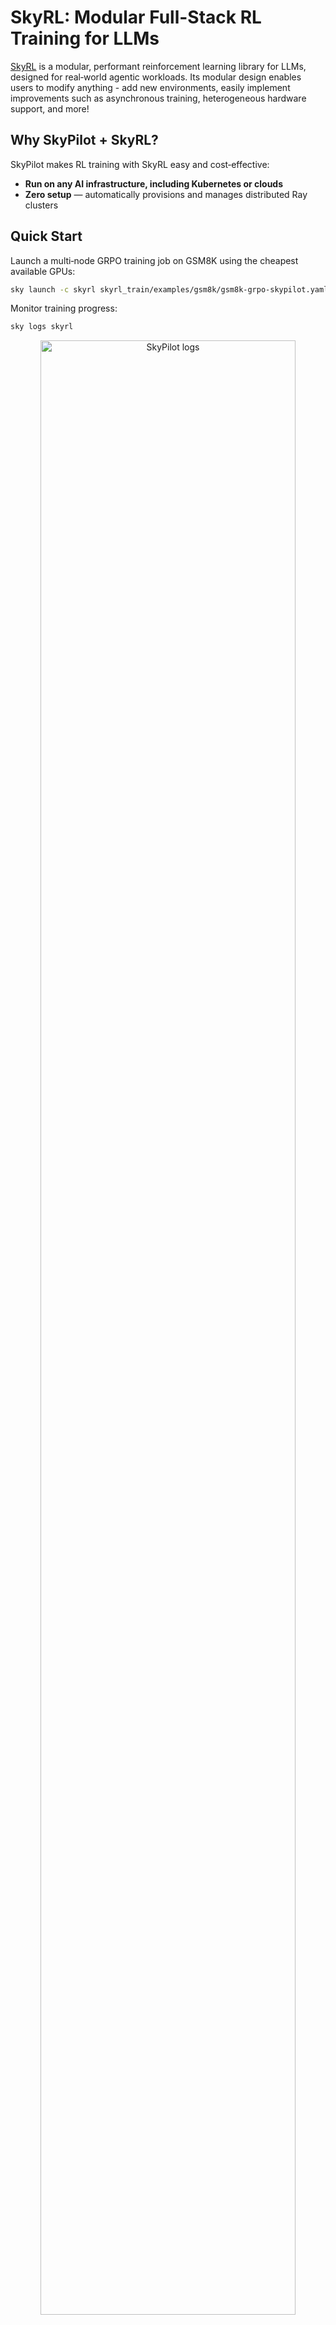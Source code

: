 # SkyRL: Modular Full-Stack RL Training for LLMs

[SkyRL](https://github.com/NovaSky-AI/SkyRL) is a modular, performant reinforcement learning library for LLMs, designed for real‑world agentic workloads.
Its modular design enables users to modify anything - add new environments, easily implement improvements such as asynchronous training, heterogeneous hardware support, and more!

## Why SkyPilot + SkyRL?

SkyPilot makes RL training with SkyRL easy and cost‑effective:

- **Run on any AI infrastructure, including Kubernetes or clouds**
- **Zero setup** — automatically provisions and manages distributed Ray clusters

## Quick Start

Launch a multi‑node GRPO training job on GSM8K using the cheapest available GPUs:

```bash
sky launch -c skyrl skyrl_train/examples/gsm8k/gsm8k-grpo-skypilot.yaml --secret WANDB_API_KEY="1234"
```

Monitor training progress:

```bash
sky logs skyrl
```

<p align="center">
  <img src="https://i.imgur.com/2sVHs7g.png" alt="SkyPilot logs" width="90%"/>
</p>
<p align="center"><i>Logs of the training jobs</i></p>

You can also view the job status in the SkyPilot Dashboard:

```bash
sky dashboard
```

<p align="center">
  <img src="https://i.imgur.com/p35HlUy.jpeg" alt="SkyPilot Dashboard" width="90%"/>
</p>
<p align="center"><i>Dashboard showing the status of the training job</i></p>

If Weights & Biases (W&B) is configured, you can monitor the training run:

<p align="center">
  <img src="https://i.imgur.com/1a7WO7q.jpeg" alt="W&B training metrics" width="90%"/>
</p>

## Key Features

- Modular design: plug‑and‑play algorithms, environments, and hardware backends
- Scales from a single GPU to multi‑node clusters via Ray + SkyPilot
- Minimal boilerplate: add new environments quickly (often <100 LoC)

## Learn More

- [SkyRL Documentation](https://skyrl.readthedocs.io/en/latest/)
- [SkyRL GitHub Repository](https://github.com/NovaSky-AI/SkyRL)
- [SkyPilot Ray Setup Guide](https://docs.skypilot.co/en/latest/running-jobs/distributed-jobs.html#executing-a-distributed-ray-program)
